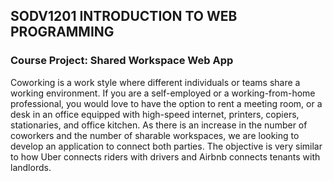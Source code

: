 ## SODV1201 INTRODUCTION TO WEB PROGRAMMING

### Course Project: Shared Workspace Web App

Coworking is a work style where different individuals or teams share a working
environment. If you are a self-employed or a working-from-home professional,
you would love to have the option to rent a meeting room, or a desk in an
office equipped with high-speed internet, printers, copiers, stationaries, and
office kitchen. As there is an increase in the number of coworkers and the
number of sharable workspaces, we are looking to develop an application to
connect both parties. The objective is very similar to how Uber connects riders
with drivers and Airbnb connects tenants with landlords.
